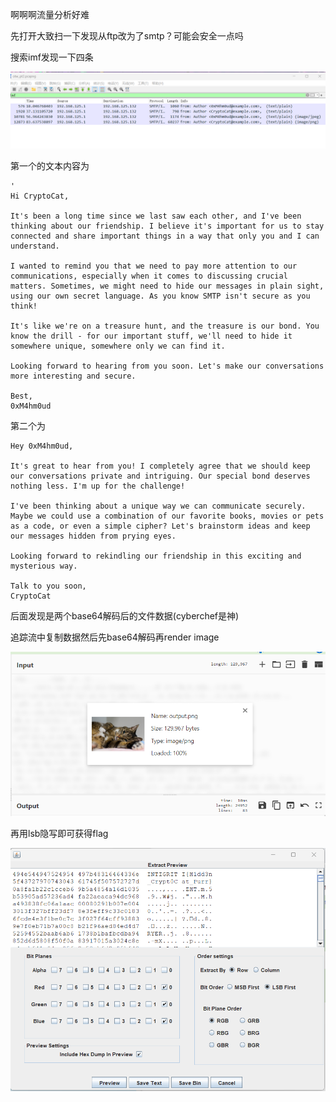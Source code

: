 啊啊啊流量分析好难

先打开大致扫一下发现从ftp改为了smtp？可能会安全一点吗

搜索imf发现一下四条

![image-20231211155209789](./assets/image-20231211155209789.png)

第一个的文本内容为

```
'
Hi CryptoCat,

It's been a long time since we last saw each other, and I've been thinking about our friendship. I believe it's important for us to stay connected and share important things in a way that only you and I can understand.

I wanted to remind you that we need to pay more attention to our communications, especially when it comes to discussing crucial matters. Sometimes, we might need to hide our messages in plain sight, using our own secret language. As you know SMTP isn't secure as you think!

It's like we're on a treasure hunt, and the treasure is our bond. You know the drill - for our important stuff, we'll need to hide it somewhere unique, somewhere only we can find it.

Looking forward to hearing from you soon. Let's make our conversations more interesting and secure.

Best,
0xM4hm0ud
```

第二个为

```
Hey 0xM4hm0ud,

It's great to hear from you! I completely agree that we should keep our conversations private and intriguing. Our special bond deserves nothing less. I'm up for the challenge!

I've been thinking about a unique way we can communicate securely. 
Maybe we could use a combination of our favorite books, movies or pets as a code, or even a simple cipher? Let's brainstorm ideas and keep our messages hidden from prying eyes.

Looking forward to rekindling our friendship in this exciting and mysterious way.

Talk to you soon,
CryptoCat
```

后面发现是两个base64解码后的文件数据(cyberchef是神)

追踪流中复制数据然后先base64解码再render image

![image-20231211155925143](./assets/image-20231211155925143.png)



再用lsb隐写即可获得flag

![image-20231211160153887](./assets/image-20231211160153887.png)